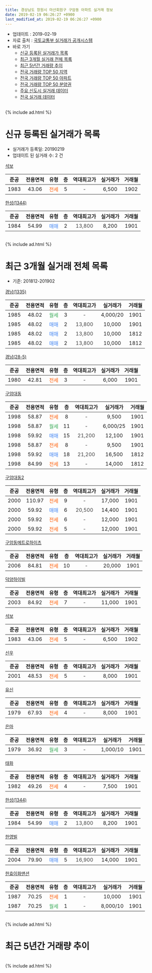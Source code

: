 ```yaml
---
title: 경상남도 창원시 마산회원구 구암동 아파트 실거래 정보
date: 2019-02-19 06:26:27 +0900
last_modified_at: 2019-02-19 06:26:27 +0900
---
```


* 업데이트 : 2019-02-19
* 자료 출처 : [국토교통부 실거래가 공개시스템](http://rt.molit.go.kr)
* 바로 가기
    * [신규 등록된 실거래가 목록](#신규-등록된-실거래가-목록)
    * [최근 3개월 실거래 전체 목록](#최근-3개월-실거래-전체-목록)
    * [최근 5년간 거래량 추이](#최근-5년간-거래량-추이)
    * [전국 거래량 TOP 50 지역](https://inasie.github.io/apt-trade-info/최근-3개월-전국에서-가장-거래가-많이-발생한-지역)
    * [전국 거래량 TOP 50 아파트](https://inasie.github.io/apt-trade-info/최근-3개월-전국에서-가장-거래가-많이-발생한-아파트)
    * [전국 거래량 TOP 50 분양권](https://inasie.github.io/apt-trade-info/최근-3개월-전국에서-가장-거래가-많이-발생한-분양권)
    * [주요 신도시 실거래 데이터](https://inasie.github.io/apt-trade-info/주요-신도시)
    * [전국 실거래 데이터](https://inasie.github.io/apt-trade-info/전국)
<br>
{% include ad.html %}
<br>

# 신규 등록된 실거래가 목록
* 실거래가 등록일: 20190219
* 업데이트 된 실거래 수: 2 건


[석보](https://search.naver.com/search.naver?query=%EA%B2%BD%EC%83%81%EB%82%A8%EB%8F%84+%EC%B0%BD%EC%9B%90%EC%8B%9C+%EB%A7%88%EC%82%B0%ED%9A%8C%EC%9B%90%EA%B5%AC+%EA%B5%AC%EC%95%94%EB%8F%99+%EC%84%9D%EB%B3%B4)

|준공|전용면적|유형|층|역대최고가|실거래가|거래월|
|:---:|:---:|:---:|:---:|:---:|:---:|:---:|
|1983|43.06|<span style="color:#ff5a00">전세</span>|5|<span style="color:#444444">-</span>|6,500|1902|

[한성(1344)](https://search.naver.com/search.naver?query=%EA%B2%BD%EC%83%81%EB%82%A8%EB%8F%84+%EC%B0%BD%EC%9B%90%EC%8B%9C+%EB%A7%88%EC%82%B0%ED%9A%8C%EC%9B%90%EA%B5%AC+%EA%B5%AC%EC%95%94%EB%8F%99+%ED%95%9C%EC%84%B1%281344%29)

|준공|전용면적|유형|층|역대최고가|실거래가|거래월|
|:---:|:---:|:---:|:---:|:---:|:---:|:---:|
|1984|54.99|<span style="color:#4285f3">매매</span>|2|<span style="color:#444444">13,800</span>|8,200|1901|


<br>
{% include ad.html %}
<br>

# 최근 3개월 실거래 전체 목록
* 기준: 201812-201902


[경남(1335)](https://search.naver.com/search.naver?query=%EA%B2%BD%EC%83%81%EB%82%A8%EB%8F%84+%EC%B0%BD%EC%9B%90%EC%8B%9C+%EB%A7%88%EC%82%B0%ED%9A%8C%EC%9B%90%EA%B5%AC+%EA%B5%AC%EC%95%94%EB%8F%99+%EA%B2%BD%EB%82%A8%281335%29)

|준공|전용면적|유형|층|역대최고가|실거래가|거래월|
|:---:|:---:|:---:|:---:|:---:|:---:|:---:|
|1985|48.02|<span style="color:#34a853">월세</span>|3|<span style="color:#444444">-</span>|4,000/20|1901|
|1985|48.02|<span style="color:#4285f3">매매</span>|2|<span style="color:#444444">13,800</span>|10,000|1901|
|1985|48.02|<span style="color:#4285f3">매매</span>|2|<span style="color:#444444">13,800</span>|10,000|1812|
|1985|48.02|<span style="color:#4285f3">매매</span>|2|<span style="color:#444444">13,800</span>|10,000|1812|

[경남(28-5)](https://search.naver.com/search.naver?query=%EA%B2%BD%EC%83%81%EB%82%A8%EB%8F%84+%EC%B0%BD%EC%9B%90%EC%8B%9C+%EB%A7%88%EC%82%B0%ED%9A%8C%EC%9B%90%EA%B5%AC+%EA%B5%AC%EC%95%94%EB%8F%99+%EA%B2%BD%EB%82%A8%2828-5%29)

|준공|전용면적|유형|층|역대최고가|실거래가|거래월|
|:---:|:---:|:---:|:---:|:---:|:---:|:---:|
|1980|42.81|<span style="color:#ff5a00">전세</span>|3|<span style="color:#444444">-</span>|6,000|1901|

[구암대동](https://search.naver.com/search.naver?query=%EA%B2%BD%EC%83%81%EB%82%A8%EB%8F%84+%EC%B0%BD%EC%9B%90%EC%8B%9C+%EB%A7%88%EC%82%B0%ED%9A%8C%EC%9B%90%EA%B5%AC+%EA%B5%AC%EC%95%94%EB%8F%99+%EA%B5%AC%EC%95%94%EB%8C%80%EB%8F%99)

|준공|전용면적|유형|층|역대최고가|실거래가|거래월|
|:---:|:---:|:---:|:---:|:---:|:---:|:---:|
|1998|58.87|<span style="color:#ff5a00">전세</span>|8|<span style="color:#444444">-</span>|9,500|1901|
|1998|58.87|<span style="color:#34a853">월세</span>|11|<span style="color:#444444">-</span>|6,000/25|1901|
|1998|59.92|<span style="color:#4285f3">매매</span>|15|<span style="color:#444444">21,200</span>|12,100|1901|
|1998|58.87|<span style="color:#ff5a00">전세</span>|8|<span style="color:#444444">-</span>|9,500|1901|
|1998|59.92|<span style="color:#4285f3">매매</span>|18|<span style="color:#444444">21,200</span>|16,500|1812|
|1998|84.99|<span style="color:#ff5a00">전세</span>|13|<span style="color:#444444">-</span>|14,000|1812|

[구암대동2](https://search.naver.com/search.naver?query=%EA%B2%BD%EC%83%81%EB%82%A8%EB%8F%84+%EC%B0%BD%EC%9B%90%EC%8B%9C+%EB%A7%88%EC%82%B0%ED%9A%8C%EC%9B%90%EA%B5%AC+%EA%B5%AC%EC%95%94%EB%8F%99+%EA%B5%AC%EC%95%94%EB%8C%80%EB%8F%992)

|준공|전용면적|유형|층|역대최고가|실거래가|거래월|
|:---:|:---:|:---:|:---:|:---:|:---:|:---:|
|2000|110.97|<span style="color:#ff5a00">전세</span>|9|<span style="color:#444444">-</span>|17,000|1901|
|2000|59.92|<span style="color:#4285f3">매매</span>|6|<span style="color:#444444">20,500</span>|14,400|1901|
|2000|59.92|<span style="color:#ff5a00">전세</span>|6|<span style="color:#444444">-</span>|12,000|1901|
|2000|59.92|<span style="color:#ff5a00">전세</span>|5|<span style="color:#444444">-</span>|12,000|1901|

[구암동메트로하이츠](https://search.naver.com/search.naver?query=%EA%B2%BD%EC%83%81%EB%82%A8%EB%8F%84+%EC%B0%BD%EC%9B%90%EC%8B%9C+%EB%A7%88%EC%82%B0%ED%9A%8C%EC%9B%90%EA%B5%AC+%EA%B5%AC%EC%95%94%EB%8F%99+%EA%B5%AC%EC%95%94%EB%8F%99%EB%A9%94%ED%8A%B8%EB%A1%9C%ED%95%98%EC%9D%B4%EC%B8%A0)

|준공|전용면적|유형|층|역대최고가|실거래가|거래월|
|:---:|:---:|:---:|:---:|:---:|:---:|:---:|
|2006|84.81|<span style="color:#ff5a00">전세</span>|10|<span style="color:#444444">-</span>|20,000|1901|

[덕양하이빌](https://search.naver.com/search.naver?query=%EA%B2%BD%EC%83%81%EB%82%A8%EB%8F%84+%EC%B0%BD%EC%9B%90%EC%8B%9C+%EB%A7%88%EC%82%B0%ED%9A%8C%EC%9B%90%EA%B5%AC+%EA%B5%AC%EC%95%94%EB%8F%99+%EB%8D%95%EC%96%91%ED%95%98%EC%9D%B4%EB%B9%8C)

|준공|전용면적|유형|층|역대최고가|실거래가|거래월|
|:---:|:---:|:---:|:---:|:---:|:---:|:---:|
|2003|84.92|<span style="color:#ff5a00">전세</span>|7|<span style="color:#444444">-</span>|11,000|1901|

[석보](https://search.naver.com/search.naver?query=%EA%B2%BD%EC%83%81%EB%82%A8%EB%8F%84+%EC%B0%BD%EC%9B%90%EC%8B%9C+%EB%A7%88%EC%82%B0%ED%9A%8C%EC%9B%90%EA%B5%AC+%EA%B5%AC%EC%95%94%EB%8F%99+%EC%84%9D%EB%B3%B4)

|준공|전용면적|유형|층|역대최고가|실거래가|거래월|
|:---:|:---:|:---:|:---:|:---:|:---:|:---:|
|1983|43.06|<span style="color:#ff5a00">전세</span>|5|<span style="color:#444444">-</span>|6,500|1902|

[신우](https://search.naver.com/search.naver?query=%EA%B2%BD%EC%83%81%EB%82%A8%EB%8F%84+%EC%B0%BD%EC%9B%90%EC%8B%9C+%EB%A7%88%EC%82%B0%ED%9A%8C%EC%9B%90%EA%B5%AC+%EA%B5%AC%EC%95%94%EB%8F%99+%EC%8B%A0%EC%9A%B0)

|준공|전용면적|유형|층|역대최고가|실거래가|거래월|
|:---:|:---:|:---:|:---:|:---:|:---:|:---:|
|2001|48.53|<span style="color:#ff5a00">전세</span>|5|<span style="color:#444444">-</span>|8,000|1901|

[유신](https://search.naver.com/search.naver?query=%EA%B2%BD%EC%83%81%EB%82%A8%EB%8F%84+%EC%B0%BD%EC%9B%90%EC%8B%9C+%EB%A7%88%EC%82%B0%ED%9A%8C%EC%9B%90%EA%B5%AC+%EA%B5%AC%EC%95%94%EB%8F%99+%EC%9C%A0%EC%8B%A0)

|준공|전용면적|유형|층|역대최고가|실거래가|거래월|
|:---:|:---:|:---:|:---:|:---:|:---:|:---:|
|1979|67.93|<span style="color:#ff5a00">전세</span>|4|<span style="color:#444444">-</span>|8,000|1901|

[은마](https://search.naver.com/search.naver?query=%EA%B2%BD%EC%83%81%EB%82%A8%EB%8F%84+%EC%B0%BD%EC%9B%90%EC%8B%9C+%EB%A7%88%EC%82%B0%ED%9A%8C%EC%9B%90%EA%B5%AC+%EA%B5%AC%EC%95%94%EB%8F%99+%EC%9D%80%EB%A7%88)

|준공|전용면적|유형|층|역대최고가|실거래가|거래월|
|:---:|:---:|:---:|:---:|:---:|:---:|:---:|
|1979|36.92|<span style="color:#34a853">월세</span>|3|<span style="color:#444444">-</span>|1,000/10|1901|

[태화](https://search.naver.com/search.naver?query=%EA%B2%BD%EC%83%81%EB%82%A8%EB%8F%84+%EC%B0%BD%EC%9B%90%EC%8B%9C+%EB%A7%88%EC%82%B0%ED%9A%8C%EC%9B%90%EA%B5%AC+%EA%B5%AC%EC%95%94%EB%8F%99+%ED%83%9C%ED%99%94)

|준공|전용면적|유형|층|역대최고가|실거래가|거래월|
|:---:|:---:|:---:|:---:|:---:|:---:|:---:|
|1982|49.26|<span style="color:#ff5a00">전세</span>|4|<span style="color:#444444">-</span>|7,500|1901|

[한성(1344)](https://search.naver.com/search.naver?query=%EA%B2%BD%EC%83%81%EB%82%A8%EB%8F%84+%EC%B0%BD%EC%9B%90%EC%8B%9C+%EB%A7%88%EC%82%B0%ED%9A%8C%EC%9B%90%EA%B5%AC+%EA%B5%AC%EC%95%94%EB%8F%99+%ED%95%9C%EC%84%B1%281344%29)

|준공|전용면적|유형|층|역대최고가|실거래가|거래월|
|:---:|:---:|:---:|:---:|:---:|:---:|:---:|
|1984|54.99|<span style="color:#4285f3">매매</span>|2|<span style="color:#444444">13,800</span>|8,200|1901|

[한영빌](https://search.naver.com/search.naver?query=%EA%B2%BD%EC%83%81%EB%82%A8%EB%8F%84+%EC%B0%BD%EC%9B%90%EC%8B%9C+%EB%A7%88%EC%82%B0%ED%9A%8C%EC%9B%90%EA%B5%AC+%EA%B5%AC%EC%95%94%EB%8F%99+%ED%95%9C%EC%98%81%EB%B9%8C)

|준공|전용면적|유형|층|역대최고가|실거래가|거래월|
|:---:|:---:|:---:|:---:|:---:|:---:|:---:|
|2004|79.90|<span style="color:#4285f3">매매</span>|5|<span style="color:#444444">16,900</span>|14,000|1901|

[한효이화맨션](https://search.naver.com/search.naver?query=%EA%B2%BD%EC%83%81%EB%82%A8%EB%8F%84+%EC%B0%BD%EC%9B%90%EC%8B%9C+%EB%A7%88%EC%82%B0%ED%9A%8C%EC%9B%90%EA%B5%AC+%EA%B5%AC%EC%95%94%EB%8F%99+%ED%95%9C%ED%9A%A8%EC%9D%B4%ED%99%94%EB%A7%A8%EC%85%98)

|준공|전용면적|유형|층|역대최고가|실거래가|거래월|
|:---:|:---:|:---:|:---:|:---:|:---:|:---:|
|1987|70.25|<span style="color:#ff5a00">전세</span>|1|<span style="color:#444444">-</span>|10,000|1901|
|1987|70.25|<span style="color:#34a853">월세</span>|1|<span style="color:#444444">-</span>|8,000/10|1901|


<br>
{% include ad.html %}
<br>

# 최근 5년간 거래량 추이


<div style="width:100%;">
    <canvas id="deal_progress" height="200"></canvas>
</div>

<script>
new Chart(document.getElementById("deal_progress"), {
    type: 'line',
    data: {
        labels: ['201402','201403','201404','201405','201406','201407','201408','201409','201410','201411','201412','201501','201502','201503','201504','201505','201506','201507','201508','201509','201510','201511','201512','201601','201602','201603','201604','201605','201606','201607','201608','201609','201610','201611','201612','201701','201702','201703','201704','201705','201706','201707','201708','201709','201710','201711','201712','201801','201802','201803','201804','201805','201806','201807','201808','201809','201810','201811','201812','201901','201902'],
        datasets: [{
            label: '매매',
            pointRadius: 1,
            data: [13, 14, 15, 15, 23, 13, 14, 26, 26, 21, 14, 13, 17, 35, 25, 26, 18, 13, 17, 11, 24, 20, 8, 17, 13, 19, 9, 6, 17, 11, 10, 7, 14, 14, 9, 5, 10, 13, 8, 4, 9, 10, 6, 1, 6, 4, 4, 4, 6, 6, 7, 3, 5, 4, 6, 8, 12, 8, 3, 5, 0],
            borderColor: "rgba(255, 201, 14, 1)",
            backgroundColor: "rgba(255, 201, 14, 0.5)",
            fill: false,
            lineTension: 0
        },{
            label: '전월세',
            pointRadius: 1,
            data: [10, 10, 12, 11, 10, 10, 4, 7, 8, 7, 10, 8, 12, 14, 12, 11, 9, 8, 7, 7, 7, 3, 7, 8, 7, 6, 9, 7, 8, 4, 6, 4, 5, 7, 7, 4, 9, 7, 12, 4, 10, 5, 6, 5, 4, 6, 9, 5, 7, 11, 11, 7, 4, 15, 9, 8, 13, 8, 1, 16, 1],
            borderColor: "rgba(0, 141, 185, 1)",
            backgroundColor: "rgba(0, 141, 185, 0.5)",
            fill: false,
            lineTension: 0
        }
        ]
    },
    options: {
        responsive: true,
        title: {
            display: false
        },
        tooltips: {
            mode: 'index',
            intersect: false
        },
        hover: {
            mode: 'nearest',
            intersect: true
        },
        scales: {
            xAxes: [{
                display: true,
                scaleLabel: {
                    display: true,
                    labelString: '년/월'
                }
            }],
            yAxes: [{
                display: true,
                ticks: {
                    suggestedMin: 0,
                },
                scaleLabel: {
                    display: true,
                    labelString: '실거래 수'
                }
            }]
        }
    }
});

</script>


<br>
{% include ad.html %}
<br>


